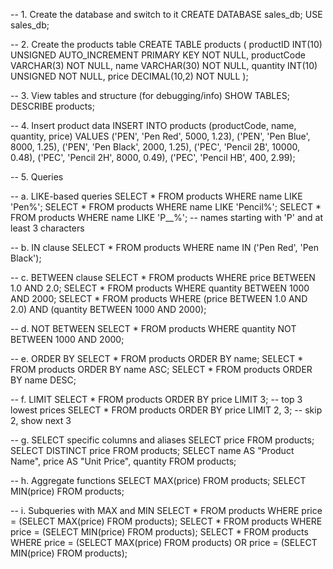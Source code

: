 -- 1. Create the database and switch to it
CREATE DATABASE sales_db;
USE sales_db;

-- 2. Create the products table
CREATE TABLE products (
    productID INT(10) UNSIGNED AUTO_INCREMENT PRIMARY KEY NOT NULL,
    productCode VARCHAR(3) NOT NULL,
    name VARCHAR(30) NOT NULL,
    quantity INT(10) UNSIGNED NOT NULL,
    price DECIMAL(10,2) NOT NULL
);

-- 3. View tables and structure (for debugging/info)
SHOW TABLES;
DESCRIBE products;

-- 4. Insert product data
INSERT INTO products (productCode, name, quantity, price) VALUES
('PEN', 'Pen Red', 5000, 1.23),
('PEN', 'Pen Blue', 8000, 1.25),
('PEN', 'Pen Black', 2000, 1.25),
('PEC', 'Pencil 2B', 10000, 0.48),
('PEC', 'Pencil 2H', 8000, 0.49),
('PEC', 'Pencil HB', 400, 2.99);

-- 5. Queries

-- a. LIKE-based queries
SELECT * FROM products WHERE name LIKE 'Pen%';
SELECT * FROM products WHERE name LIKE 'Pencil%';
SELECT * FROM products WHERE name LIKE 'P__%'; -- names starting with 'P' and at least 3 characters

-- b. IN clause
SELECT * FROM products WHERE name IN ('Pen Red', 'Pen Black');

-- c. BETWEEN clause
SELECT * FROM products WHERE price BETWEEN 1.0 AND 2.0;
SELECT * FROM products WHERE quantity BETWEEN 1000 AND 2000;
SELECT * FROM products WHERE (price BETWEEN 1.0 AND 2.0) AND (quantity BETWEEN 1000 AND 2000);

-- d. NOT BETWEEN
SELECT * FROM products WHERE quantity NOT BETWEEN 1000 AND 2000;

-- e. ORDER BY
SELECT * FROM products ORDER BY name;
SELECT * FROM products ORDER BY name ASC;
SELECT * FROM products ORDER BY name DESC;

-- f. LIMIT
SELECT * FROM products ORDER BY price LIMIT 3;       -- top 3 lowest prices
SELECT * FROM products ORDER BY price LIMIT 2, 3;    -- skip 2, show next 3

-- g. SELECT specific columns and aliases
SELECT price FROM products;
SELECT DISTINCT price FROM products;
SELECT name AS "Product Name", price AS "Unit Price", quantity FROM products;

-- h. Aggregate functions
SELECT MAX(price) FROM products;
SELECT MIN(price) FROM products;

-- i. Subqueries with MAX and MIN
SELECT * FROM products WHERE price = (SELECT MAX(price) FROM products);
SELECT * FROM products WHERE price = (SELECT MIN(price) FROM products);
SELECT * FROM products 
WHERE price = (SELECT MAX(price) FROM products) 
   OR price = (SELECT MIN(price) FROM products);
